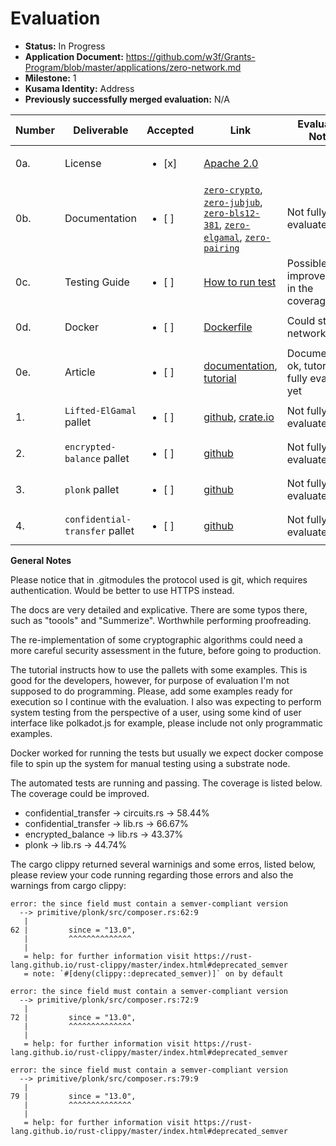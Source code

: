 # Evaluation

- **Status:** In Progress
- **Application Document:** https://github.com/w3f/Grants-Program/blob/master/applications/zero-network.md
- **Milestone:** 1
- **Kusama Identity:** Address
- **Previously successfully merged evaluation:** N/A

| Number | Deliverable                    | Accepted               | Link                                                                                                                                                                                                                                                                                                                                                    | Evaluation Notes                                   |
| ------ | ------------------------------ | ---------------------- | ------------------------------------------------------------------------------------------------------------------------------------------------------------------------------------------------------------------------------------------------------------------------------------------------------------------------------------------------------- | -------------------------------------------------- |
| 0a.    | License                        | <ul><li>[x] </li></ul> | [Apache 2.0](https://github.com/zero-network/zero/blob/master/LICENSE)                                                                                                                                                                                                                                                                                  |
| 0b.    | Documentation                  | <ul><li>[ ] </li></ul> | [`zero-crypto`](https://docs.rs/zero-crypto/latest/zero_crypto/), [`zero-jubjub`](https://docs.rs/zero-jubjub/latest/zero_jubjub/), [`zero-bls12-381`](https://docs.rs/zero-bls12-381/latest/zero_bls12_381/), [`zero-elgamal`](https://docs.rs/zero-elgamal/latest/zero_elgamal/), [`zero-pairing`](https://docs.rs/zero-pairing/latest/zero_pairing/) | Not fully evaluated yet                            |
| 0c.    | Testing Guide                  | <ul><li>[ ] </li></ul> | [How to run test](https://github.com/zero-network/zero#test)                                                                                                                                                                                                                                                                                            | Possible improvements in the coverage              |
| 0d.    | Docker                         | <ul><li>[ ] </li></ul> | [Dockerfile](https://github.com/zero-network/zero/blob/master/Dockerfile)                                                                                                                                                                                                                                                                               | Could start the network.                           |
| 0e.    | Article                        | <ul><li>[ ] </li></ul> | [documentation](https://zero-network.github.io/zero/), [tutorial](https://zero-network.github.io/zero/6_0_tutorial.html)                                                                                                                                                                                                                                | Documentation ok, tutorial not fully evaluated yet |
| 1.     | `Lifted-ElGamal` pallet        | <ul><li>[ ] </li></ul> | [github](https://github.com/zero-network/zero/tree/master/primitive/elgamal), [crate.io](https://docs.rs/zero-elgamal/latest/zero_elgamal/)                                                                                                                                                                                                             | Not fully evaluated yet                            |
| 2.     | `encrypted-balance` pallet     | <ul><li>[ ] </li></ul> | [github](https://github.com/zero-network/zero/tree/master/pallets/encrypted_balance)                                                                                                                                                                                                                                                                    | Not fully evaluated yet                            |
| 3.     | `plonk` pallet                 | <ul><li>[ ] </li></ul> | [github](https://github.com/zero-network/zero/tree/master/pallets/plonk)                                                                                                                                                                                                                                                                                | Not fully evaluated yet                            |
| 4.     | `confidential-transfer` pallet | <ul><li>[ ] </li></ul> | [github](https://github.com/zero-network/zero/tree/master/pallets/confidential_transfer)                                                                                                                                                                                                                                                                | Not fully evaluated yet                            |

**General Notes**

Please notice that in .gitmodules the protocol used is git, which requires authentication. Would be better to use HTTPS instead.

The docs are very detailed and explicative. There are some typos there, such as "toools" and "Summerize". Worthwhile performing proofreading.

The re-implementation of some cryptographic algorithms could need a more careful security assessment in the future, before going to production.

The tutorial instructs how to use the pallets with some examples. This is good for the developers, however, for purpose of evaluation I'm not supposed to do programming. Please, add some examples ready for execution so I continue with the evaluation. I also was expecting to perform system testing from the perspective of a user, using some kind of user interface like polkadot.js for example, please include not only programmatic examples.

Docker worked for running the tests but usually we expect docker compose file to spin up the system for manual testing using a substrate node.

The automated tests are running and passing. The coverage is listed below. The coverage could be improved.

- confidential_transfer -> circuits.rs -> 58.44%
- confidential_transfer -> lib.rs -> 66.67%
- encrypted_balance -> lib.rs -> 43.37%
- plonk -> lib.rs -> 44.74%

The cargo clippy returned several warninigs and some erros, listed below, please review your code running regarding those errors and also the warnings from cargo clippy:

```
error: the since field must contain a semver-compliant version
  --> primitive/plonk/src/composer.rs:62:9
   |
62 |         since = "13.0",
   |         ^^^^^^^^^^^^^^
   |
   = help: for further information visit https://rust-lang.github.io/rust-clippy/master/index.html#deprecated_semver
   = note: `#[deny(clippy::deprecated_semver)]` on by default

error: the since field must contain a semver-compliant version
  --> primitive/plonk/src/composer.rs:72:9
   |
72 |         since = "13.0",
   |         ^^^^^^^^^^^^^^
   |
   = help: for further information visit https://rust-lang.github.io/rust-clippy/master/index.html#deprecated_semver

error: the since field must contain a semver-compliant version
  --> primitive/plonk/src/composer.rs:79:9
   |
79 |         since = "13.0",
   |         ^^^^^^^^^^^^^^
   |
   = help: for further information visit https://rust-lang.github.io/rust-clippy/master/index.html#deprecated_semver

```
